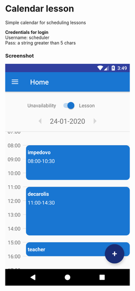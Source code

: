    # Calendar lesson
   Simple calendar for scheduling lessons
   
   **Credentials for login** </br>
   Username: scheduler </br>
   Pass: a string greater than 5 chars </br>
   
   ### Screenshot
   <img src="screenshots/Screenshot_1579880942.png" width="400" />
